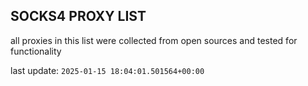 ## SOCKS4 PROXY LIST

all proxies in this list were collected from open sources and tested for functionality

last update: `2025-01-15 18:04:01.501564+00:00`
